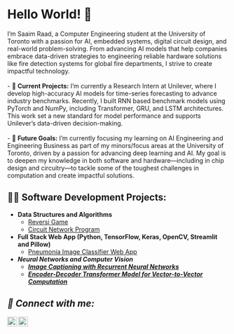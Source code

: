 <h1>Hello World! 👋 </h1>
I’m Saaim Raad, a Computer Engineering student at the University of Toronto with a passion for AI, embedded systems, digital circuit design, and real-world problem-solving. From advancing AI models that help companies embrace data-driven strategies to engineering reliable hardware solutions like fire detection systems for global fire departments, I strive to create impactful technology.
<br><br>
- 🔭 <strong>Current Projects:</strong> </b> I’m currently a Research Intern at Unilever, where I develop high-accuracy AI models for time-series forecasting to advance industry benchmarks. Recently, I built RNN based benchmark models using PyTorch and NumPy, including Transformer, GRU, and LSTM architectures. This work set a new standard for model performance and supports Unilever’s data-driven decision-making.
<br><br>
- 🌱 <strong>Future Goals:</strong> </b> I’m currently focusing my learning on AI Engineering and Engineering Business as part of my minors/focus areas at the University of Toronto, driven by a passion for advancing deep learning and AI. My goal is to deepen my knowledge in both software and hardware—including in chip design and circuitry—to tackle some of the toughest challenges in computation and create impactful solutions.


<h2>👨‍💻 Software Development Projects:</h2>

- <b>Data Structures and Algorithms </b>
  - [Reversi Game](https://github.com/saaimzr/Reversi-Game/tree/main)
  - [Circuit Network Program](https://github.com/saaimzr/Circuit-Network-Program/tree/main)
- <b>Full Stack Web App (Python, TensorFlow, Keras, OpenCV, Streamlit and Pillow)</b>
  - [Pneumonia Image Classifier Web App](https://github.com/saaimzr/Pneumonia-Image-Classifier-Web-App) <b><i>
- <b>Neural Networks and Computer Vision</b>
  - [Image Captioning with Recurrent Neural Networks](https://github.com/joshmadakor1/Sentinel-Lab)
  - [Encoder-Decoder Transformer Model for Vector-to-Vector Computation](https://github.com/joshmadakor1/Jwipe.PowerShell)

<h2> 🤳 Connect with me:</h2>

[<img align="left" alt="JoshMadakor | LinkedIn" width="22px" src="https://cdn.jsdelivr.net/npm/simple-icons@v3/icons/linkedin.svg" />][linkedin]
[<img align="left" alt="JoshMadakor | Instagram" width="22px" src="https://cdn.jsdelivr.net/npm/simple-icons@v3/icons/instagram.svg" />][instagram]

[instagram]: https://www.instagram.com/saaimzr/
[linkedin]: linkedin.com/in/saaimraad

<!--
**joshmadakor1/joshmadakor1** is a ✨ _special_ ✨ repository because its `README.md` (this file) appears on your GitHub profile.

Here are some ideas to get you started:

- 🔭 I’m currently working on ...
- 🌱 I’m currently learning ...
- 👯 I’m looking to collaborate on ...
- 🤔 I’m looking for help with ...
- 💬 Ask me about ...
- 📫 How to reach me: ...
- 😄 Pronouns: ...
- ⚡ Fun fact: ...
-->
